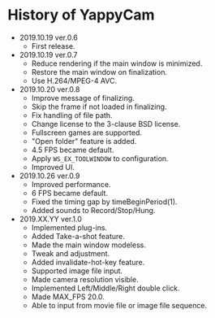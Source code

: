 # History of YappyCam

- 2019.10.19 ver.0.6
    - First release.
- 2019.10.19 ver.0.7
    - Reduce rendering if the main window is minimized.
    - Restore the main window on finalization.
    - Use H.264/MPEG-4 AVC.
- 2019.10.20 ver.0.8
    - Improve message of finalizing.
    - Skip the frame if not loaded in finalizing.
    - Fix handling of file path.
    - Change license to the 3-clause BSD license.
    - Fullscreen games are supported.
    - "Open folder" feature is added.
    - 4.5 FPS became default.
    - Apply `WS_EX_TOOLWINDOW` to configuration.
    - Improved UI.
- 2019.10.26 ver.0.9
    - Improved performance.
    - 6 FPS became default.
    - Fixed the timing gap by timeBeginPeriod(1).
    - Added sounds to Record/Stop/Hung.
- 2019.XX.YY ver.1.0
    - Implemented plug-ins.
    - Added Take-a-shot feature.
    - Made the main window modeless.
    - Tweak and adjustment.
    - Added invalidate-hot-key feature.
    - Supported image file input.
    - Made camera resolution visible.
    - Implemented Left/Middle/Right double click.
    - Made MAX_FPS 20.0.
    - Able to input from movie file or image file sequence.
